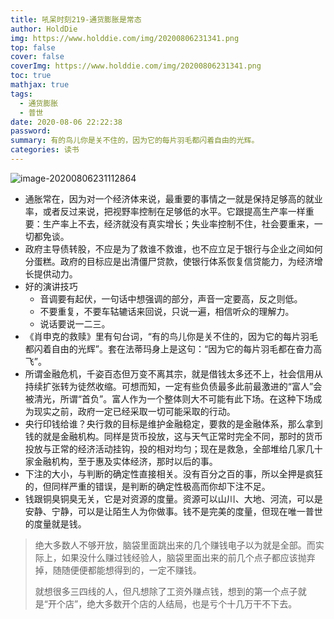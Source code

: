 ```yaml
---
title: 吼呆时刻219-通货膨胀是常态
author: HoldDie
img: https://www.holddie.com/img/20200806231341.png
top: false
cover: false
coverImg: https://www.holddie.com/img/20200806231341.png
toc: true
mathjax: true
tags:
  - 通货膨胀
  - 普世
date: 2020-08-06 22:22:38
password:
summary: 有的鸟儿你是关不住的，因为它的每片羽毛都闪着自由的光辉。
categories: 读书
---
```


![image-20200806231112864](https://www.holddie.com/img/20200806231341.png)

- 通胀常在，因为对一个经济体来说，最重要的事情之一就是保持足够高的就业率，或者反过来说，把视野率控制在足够低的水平。它跟提高生产率一样重要：生产率上不去，经济就没有真实增长；失业率控制不住，社会要重来，一切都免谈。
- 政府主导债转股，不应是为了救谁不救谁，也不应立足于银行与企业之间如何分蛋糕。政府的目标应是出清僵尸贷款，使银行体系恢复信贷能力，为经济增长提供动力。
- 好的演讲技巧
  - 音调要有起伏，一句话中想强调的部分，声音一定要高，反之则低。
  - 不要重复，不要车轱辘话来回说，只说一遍，相信听众的理解力。
  - 说话要说一二三。
- 《肖申克的救赎》里有句台词，“有的鸟儿你是关不住的，因为它的每片羽毛都闪着自由的光辉”。套在法蒂玛身上是这句：“因为它的每片羽毛都在奋力高飞”。
- 所谓金融危机，千姿百态但万变不离其宗，就是借钱太多还不上，社会信用从持续扩张转为徒然收缩。可想而知，一定有些负债最多此前最激进的“富人”会被清光，所谓“首负”。富人作为一个整体则大不可能有此下场。在这种下场成为现实之前，政府一定已经采取一切可能采取的行动。
- 央行印钱给谁？央行救的目标是维护金融稳定，要救的是金融体系，那么拿到钱的就是金融机构。同样是货币投放，这与天气正常时完全不同，那时的货币投放与正常的经济活动挂钩，投的相对均匀；现在是救急，全部堆给几家几十家金融机构，至于惠及实体经济，那时以后的事。
- 下注的大小，与判断的确定性直接相关。没有百分之百的事，所以全押是疯狂的，但同样严重的错误，是判断的确定性极高而你却下注不足。
- 钱跟铜臭铜臭无关，它是对资源的度量。资源可以山川、大地、河流，可以是安静、宁静，可以是让陌生人为你做事。钱不是完美的度量，但现在唯一普世的度量就是钱。



> 绝大多数人不够开放，脑袋里面跳出来的几个赚钱电子以为就是全部。而实际上，如果没什么赚过钱经验人，脑袋里面出来的前几个点子都应该抛弃掉，随随便便都能想得到的，一定不赚钱。
>
> 就想很多三四线的人，但凡想除了工资外赚点钱，想到的第一个点子就是“开个店”，绝大多数开个店的人结局，也是亏个十几万干不下去。